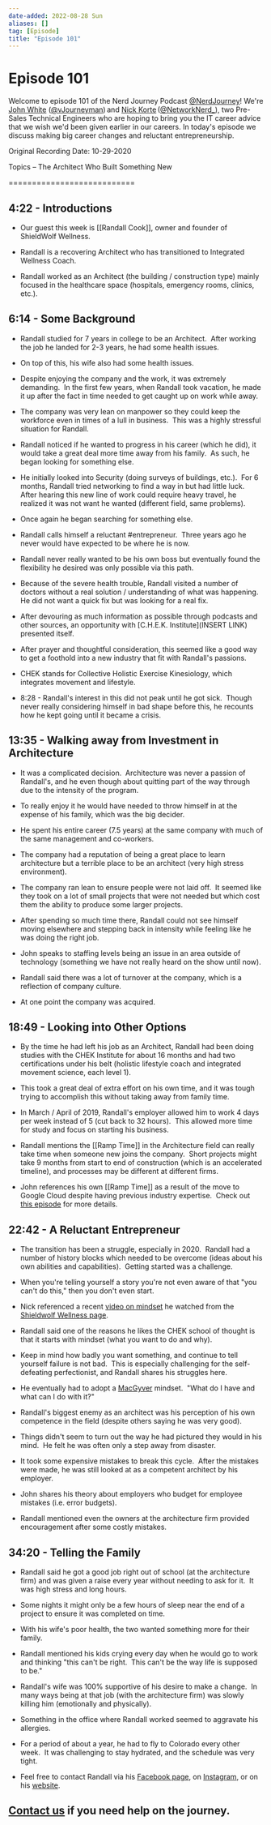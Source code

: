 ```yaml
---
date-added: 2022-08-28 Sun
aliases: []
tag: [Episode]
title: "Episode 101"
---
```


# Episode 101

Welcome to episode 101 of the Nerd Journey Podcast [@NerdJourney](https://twitter.com/NerdJourney/)! We're [John White](https://www.linkedin.com/in/vJourneyman/) ([@vJourneyman](https://twitter.com/vJourneyman)) and [Nick Korte](https://www.linkedin.com/in/nickkortenetworknerd/) ([@NetworkNerd_](https://twitter.com/NetworkNerd_/)), two Pre-Sales Technical Engineers who are hoping to bring you the IT career advice that we wish we'd been given earlier in our careers. In today's episode we discuss making big career changes and reluctant entrepreneurship.   

Original Recording Date: 10-29-2020 

Topics – The Architect Who Built Something New 

=========================== 

## 4:22 - Introductions 

* Our guest this week is [[Randall Cook]], owner and founder of ShieldWolf Wellness. 

* Randall is a recovering Architect who has transitioned to Integrated Wellness Coach. 

* Randall worked as an Architect (the building / construction type) mainly focused in the healthcare space (hospitals, emergency rooms, clinics, etc.). 

## 6:14 - Some Background 

* Randall studied for 7 years in college to be an Architect.  After working the job he landed for 2-3 years, he had some health issues.   

* On top of this, his wife also had some health issues.  

* Despite enjoying the company and the work, it was extremely demanding.  In the first few years, when Randall took vacation, he made it up after the fact in time needed to get caught up on work while away. 

* The company was very lean on manpower so they could keep the workforce even in times of a lull in business.  This was a highly stressful situation for Randall. 

* Randall noticed if he wanted to progress in his career (which he did), it would take a great deal more time away from his family.  As such, he began looking for something else. 

* He initially looked into Security (doing surveys of buildings, etc.).  For 6 months, Randall tried networking to find a way in but had little luck.  After hearing this new line of work could require heavy travel, he realized it was not want he wanted (different field, same problems). 

* Once again he began searching for something else. 

* Randall calls himself a reluctant #entrepreneur.  Three years ago he never would have expected to be where he is now. 

* Randall never really wanted to be his own boss but eventually found the flexibility he desired was only possible via this path. 

* Because of the severe health trouble, Randall visited a number of doctors without a real solution / understanding of what was happening.  He did not want a quick fix but was looking for a real fix. 

* After devouring as much information as possible through podcasts and other sources, an opportunity with [C.H.E.K. Institute](INSERT LINK) presented itself. 

* After prayer and thoughtful consideration, this seemed like a good way to get a foothold into a new industry that fit with Randall's passions. 

* CHEK stands for Collective Holistic Exercise Kinesiology, which integrates movement and lifestyle. 

* 8:28 - Randall's interest in this did not peak until he got sick.  Though never really considering himself in bad shape before this, he recounts how he kept going until it became a crisis. 

## 13:35 - Walking away from Investment in Architecture 

* It was a complicated decision.  Architecture was never a passion of Randall's, and he even though about quitting part of the way through due to the intensity of the program. 

* To really enjoy it he would have needed to throw himself in at the expense of his family, which was the big decider. 

* He spent his entire career (7.5 years) at the same company with much of the same management and co-workers.   

* The company had a reputation of being a great place to learn architecture but a terrible place to be an architect (very high stress environment). 

* The company ran lean to ensure people were not laid off.  It seemed like they took on a lot of small projects that were not needed but which cost them the ability to produce some larger projects. 

* After spending so much time there, Randall could not see himself moving elsewhere and stepping back in intensity while feeling like he was doing the right job. 

* John speaks to staffing levels being an issue in an area outside of technology (something we have not really heard on the show until now). 

* Randall said there was a lot of turnover at the company, which is a reflection of company culture. 

* At one point the company was acquired.   

## 18:49 - Looking into Other Options 

* By the time he had left his job as an Architect, Randall had been doing studies with the CHEK Institute for about 16 months and had two certifications under his belt (holistic lifestyle coach and integrated movement science, each level 1). 

* This took a great deal of extra effort on his own time, and it was tough trying to accomplish this without taking away from family time. 

* In March / April of 2019, Randall's employer allowed him to work 4 days per week instead of 5 (cut back to 32 hours).  This allowed more time for study and focus on starting his business. 

* Randall mentions the [[Ramp Time]] in the Architecture field can really take time when someone new joins the company.  Short projects might take 9 months from start to end of construction (which is an accelerated timeline), and processes may be different at different firms. 

* John references his own [[Ramp Time]] as a result of the move to Google Cloud despite having previous industry expertise.  Check out [this episode](https://nerd-journey.com/one-year-as-a-google-cloud-engineer-part-1-with-john-white/) for more details. 

## 22:42 - A Reluctant Entrepreneur 

* The transition has been a struggle, especially in 2020.  Randall had a number of history blocks which needed to be overcome (ideas about his own abilities and capabilities).  Getting started was a challenge.  

* When you're telling yourself a story you're not even aware of that "you can't do this," then you don't even start. 

* Nick referenced a recent [video on mindset](https://www.facebook.com/shieldwolfwellness/videos/263094291408898/) he watched from the [Shieldwolf Wellness page](https://www.facebook.com/pg/shieldwolfwellness/videos). 

* Randall said one of the reasons he likes the CHEK school of thought is that it starts with mindset (what you want to do and why). 

* Keep in mind how badly you want something, and continue to tell yourself failure is not bad.  This is especially challenging for the self-defeating perfectionist, and Randall shares his struggles here. 

* He eventually had to adopt a [MacGyver](https://en.wikipedia.org/wiki/MacGyver) mindset.  "What do I have and what can I do with it?" 

* Randall's biggest enemy as an architect was his perception of his own competence in the field (despite others saying he was very good). 

* Things didn't seem to turn out the way he had pictured they would in his mind.  He felt he was often only a step away from disaster. 

* It took some expensive mistakes to break this cycle.  After the mistakes were made, he was still looked at as a competent architect by his employer. 

* John shares his theory about employers who budget for employee mistakes (i.e. error budgets). 

* Randall mentioned even the owners at the architecture firm provided encouragement after some costly mistakes. 

## 34:20 - Telling the Family 

* Randall said he got a good job right out of school (at the architecture firm) and was given a raise every year without needing to ask for it.  It was high stress and long hours. 

* Some nights it might only be a few hours of sleep near the end of a project to ensure it was completed on time. 

* With his wife's poor health, the two wanted something more for their family. 

* Randall mentioned his kids crying every day when he would go to work and thinking "this can't be right.  This can't be the way life is supposed to be." 

* Randall's wife was 100% supportive of his desire to make a change.  In many ways being at that job (with the architecture firm) was slowly killing him (emotionally and physically). 

* Something in the office where Randall worked seemed to aggravate his allergies. 

* For a period of about a year, he had to fly to Colorado every other week.  It was challenging to stay hydrated, and the schedule was very tight. 

* Feel free to contact Randall via his [Facebook page](https://www.facebook.com/shieldwolfwellness/), on [Instagram](https://www.instagram.com/shieldwolfwellness/), or on his [website](https://shieldwolfwellness.com/). 

## [Contact us](https://twitter.com/NerdJourney) if you need help on the journey. 
